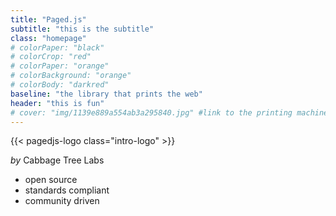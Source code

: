 ```yaml
---
title: "Paged.js"
subtitle: "this is the subtitle"
class: "homepage"
# colorPaper: "black"
# colorCrop: "red"
# colorPaper: "orange"
# colorBackground: "orange"
# colorBody: "darkred"
baseline: "the library that prints the web"
header: "this is fun"
# cover: "img/1139e889a554ab3a295840.jpg" #link to the printing machine we can update it through js and randomize it.
---
```



<!-- {{< pagedjs-logo class="content-logo" >}} -->

<!-- ## The js library that prints the web -->

<!-- ---  -->

<!-- {{< halftone src="img/intro.jpg" title="The house of printing sun" id="test">}} -->

<!-- {{<img class="print-machine" src="img/1139e889a554ab3a295840.jpg">}} -->

<!-- **Paged.js** is an open source and free library to paginate content in the browser, to turn webpages in beautiful PDF. If it's your first encounter with the project, you may want to [read a bit about how it came to life](about). You may also want to [test the library in our Codepen](https://codepen.io/collection/nVbYGB) or [follow the documentation](documentation). -->

<!-- Or maybe, you want to read the [latest news](posts/) around Paged.js and CSS print. -->

<!-- Paged.js is an open source and free library <br/>to paginate content in the browser,<br/>to turn webpages in beautiful PDF.  -->


{{< pagedjs-logo class="intro-logo" >}}

*by* Cabbage Tree Labs

 
- open source
- standards compliant
- community driven


<!-- {{< ctl-logo class="ctl-logo" >}} -->
